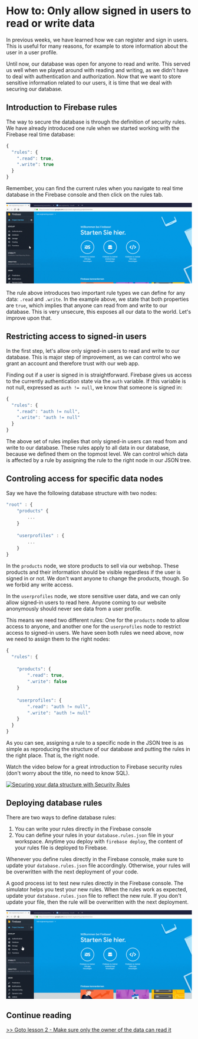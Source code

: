 # How to: Only allow signed in users to read or write data

In previous weeks, we have learned how we can register and sign in users. This is useful for many reasons, for example to store information about the user in a user profile.

Until now, our database was open for anyone to read and write. This served us well when we played around with reading and writing, as we didn't have to deal with authentication and authorization. Now that we want to store sensitive information related to our users, it is time that we deal with securing our database.

## Introduction to Firebase rules

The way to secure the database is through the definition of security rules. We have already introduced one rule when we started working with the Firebase real time database:

```javascript
{
  "rules": {
    ".read": true,
    ".write": true
  }
}
```

Remember, you can find the current rules when you navigate to real time database in the Firebase console and then click on the rules tab.

![Where to find the Firebase rules](/media/firebase-database-rules-where-to-find-them.gif)

The rule above introduces two important rule types we can define for any data: `.read` and `.write`. In the example above, we state that both properties are `true`, which implies that anyone can read from and write to our database. This is very unsecure, this exposes all our data to the world. Let's improve upon that.

## Restricting access to signed-in users

In the first step, let's allow only signed-in users to read and write to our database. This is major step of improvement, as we can control who we grant an account and therefore trust with our web app.

Finding out if a user is signed in is straightforward. Firebase gives us access to the currently authentication state via the `auth` variable. If this variable is not null, expressed as `auth != null`, we know that someone is signed in:

```javascript
{
  "rules": {
    ".read": "auth != null",
    ".write": "auth != null"
  }
}
```

The above set of rules implies that only signed-in users can read from and write to our database. These rules apply to all data in our database, because we defined them on the topmost level. We can control which data is affected by a rule by assigning the rule to the right node in our JSON tree.

## Controling access for specific data nodes

Say we have the following database structure with two nodes:

```javascript
"root" : {
    "products" {
        ...
    }
    
    "userprofiles" : {
        ...
    }
}
```

In the `products` node, we store products to sell via our webshop. These products and their information should be visible regardless if the user is signed in or not. We don't want anyone to change the products, though. So we forbid any write access.

In the `userprofiles` node, we store sensitive user data, and we can only allow signed-in users to read here. Anyone coming to our website anonymously should never see data from a user profile.

This means we need two different rules: One for the `products` node to allow access to anyone, and another one for the `userprofiles` node to restrict access to signed-in users. We have seen both rules we need above, now we need to assign them to the right nodes:

```javascript
{
  "rules": {

    "products": {
        ".read": true,
        ".write": false
    }

    "userprofiles": {
        ".read": "auth != null",
        ".write": "auth != null"
    }        
  }
}
```

As you can see, assigning a rule to a specific node in the JSON tree is as simple as reproducing the structure of our database and putting the rules in the right place. That is, the right node.

Watch the video below for a great introduction to Firebase security rules (don't worry about the title, no need to know SQL).

[![Securing your data structure with Security Rules](https://img.youtube.com/vi/rtoxRg-kbt0/0.jpg)](https://www.youtube.com/watch?v=rtoxRg-kbt0)

## Deploying database rules

There are two ways to define database rules: 

1. You can write your rules directly in the Firebase console
2. You can define your rules in your `database.rules.json` file in your workspace. Anytime you deploy with `firebase deploy`, the content of your rules file is deployed to Firebase.

Whenever you define rules directly in the Firebase console, make sure to update your `database.rules.json` file accordingly. Otherwise, your rules will be overwritten with the next deployment of your code.

A good process ist to test new rules directly in the Firebase console. The simulator helps you test your new rules. When the rules work as expected, update your `database.rules.json` file to reflect the new rule. If you don't update your file, then the rule will be overwritten with the next deployment.

![The Firebase Rules Simulator](/media/firebase-rules-simulator.gif)

## Continue reading

[>> Goto lesson 2 - Make sure only the owner of the data can read it](../lesson_02_allow_only_owner/)